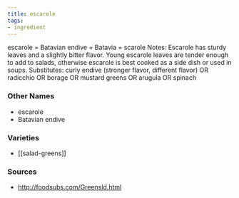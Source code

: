 ```yaml
---
title: escarole
tags:
- ingredient
---
```

escarole = Batavian endive = Batavia = scarole Notes: Escarole has sturdy leaves and a slightly bitter flavor. Young escarole leaves are tender enough to add to salads, otherwise escarole is best cooked as a side dish or used in soups. Substitutes: curly endive (stronger flavor, different flavor) OR radicchio OR borage OR mustard greens OR arugula OR spinach

### Other Names

* escarole
* Batavian endive

### Varieties

* [[salad-greens]]

### Sources
* http://foodsubs.com/Greensld.html
